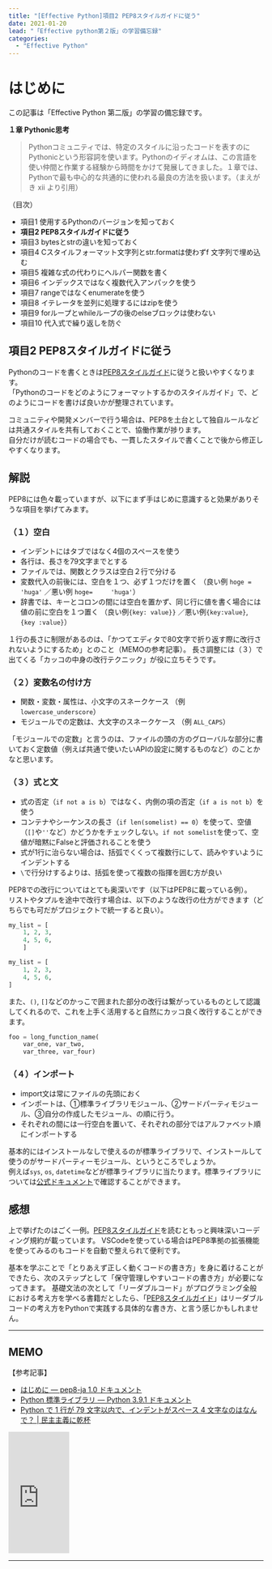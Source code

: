 ```yaml
---
title: "[Effective Python]項目2 PEP8スタイルガイドに従う"
date: 2021-01-20
lead: "「Effective python第２版」の学習備忘録"
categories:
  - "Effective Python"
---
```


# はじめに
この記事は「Effective Python 第二版」の学習の備忘録です。

**１章 Pythonic思考**  
>Pythonコミュニティでは、特定のスタイルに沿ったコードを表すのにPythonicという形容詞を使います。Pythonのイディオムは、この言語を使い仲間と作業する経験から時間をかけて発展してきました。１章では、Pythonで最も中心的な共通的に使われる最良の方法を扱います。（まえがき xii より引用）

（目次）
- 項目1 使用するPythonのバージョンを知っておく
- **項目2 PEP8スタイルガイドに従う**
- 項目3 bytesとstrの違いを知っておく
- 項目4 Cスタイルフォーマット文字列とstr.formatは使わずf 文字列で埋め込む
- 項目5 複雑な式の代わりにヘルパー関数を書く
- 項目6 インデックスではなく複数代入アンパックを使う
- 項目7 rangeではなくenumerateを使う
- 項目8 イテレータを並列に処理するにはzipを使う
- 項目9 forループとwhileループの後のelseブロックは使わない
- 項目10 代入式で繰り返しを防ぐ



## 項目2 PEP8スタイルガイドに従う
Pythonのコードを書くときは[PEP8スタイルガイド](https://pep8-ja.readthedocs.io/ja/latest/)に従うと扱いやすくなります。  
「Pythonのコードをどのようにフォーマットするかのスタイルガイド」で、どのようにコードを書けば良いかが整理されています。  

コミュニティや開発メンバーで行う場合は、PEP8を土台として独自ルールなどは共通スタイルを共有しておくことで、協働作業が捗ります。  
自分だけが読むコードの場合でも、一貫したスタイルで書くことで後から修正しやすくなります。

## 解説
PEP8には色々載っていますが、以下にまず手はじめに意識すると効果がありそうな項目を挙げてみます。　

### （１）空白
- インデントにはタブではなく4個のスペースを使う
- 各行は、長さを79文字までとする
- ファイルでは、関数とクラスは空白２行で分ける
- 変数代入の前後には、空白を１つ、必ず１つだけを置く
  （良い例 `hoge = 'huga'` ／悪い例 `hoge=     'huga'`）
- 辞書では、キーとコロンの間には空白を置かず、同じ行に値を書く場合には値の前に空白を１つ置く
  （良い例`{key: value}}` ／悪い例`{key:value}`, `{key :value}`）

１行の長さに制限があるのは、「かつてエディタで80文字で折り返す際に改行されないようにするため」とのこと（MEMOの参考記事）。
長さ調整には（３）で出てくる「カッコの中身の改行テクニック」が役に立ちそうです。


### （２）変数名の付け方
- 関数・変数・属性は、小文字のスネークケース （例 `lowercase_underscore`）
- モジュールでの定数は、大文字のスネークケース （例 `ALL_CAPS`）

「モジュールでの定数」と言うのは、ファイルの頭の方のグローバルな部分に書いておく定数値（例えば共通で使いたいAPIの設定に関するものなど）のことかなと思います。


### （３）式と文
- 式の否定（`if not a is b`）ではなく、内側の項の否定（`if a is not b`）を使う
- コンテナやシーケンスの長さ（`if len(somelist) == 0`）を使って、空値（`[]`や`''`など）かどうかをチェックしない。`if not somelist`を使って、空値が暗黙にFalseと評価されることを使う
- 式が1行に治らない場合は、括弧でくくって複数行にして、読みやすいようにインデントする
- `\`で行分けするよりは、括弧を使って複数の指揮を囲む方が良い

PEP8での改行についてはとても奥深いです（以下はPEP8に載っている例）。  
リストやタプルを途中で改行す場合は、以下のような改行の仕方ができます（どちらでも可だがプロジェクトで統一すると良い）。
```python
my_list = [
    1, 2, 3,
    4, 5, 6,
    ]

my_list = [
    1, 2, 3,
    4, 5, 6,
]
```

また、`()`, `[]`などのかっこで囲まれた部分の改行は繋がっているものとして認識してくれるので、これを上手く活用すると自然にカッコ良く改行することができます。
```python
foo = long_function_name(
    var_one, var_two,
    var_three, var_four)
```


### （４）インポート
- import文は常にファイルの先頭におく
- インポートは、①標準ライブラリモジュール、②サードパーティモジュール、③自分の作成したモジュール、の順に行う。
- それぞれの間には一行空白を置いて、それぞれの部分ではアルファベット順にインポートする

基本的にはインストールなしで使えるのが標準ライブラリで、インストールして使うのがサードパーティーモジュール、というところでしょうか。  
例えば`sys`, `os`, `datetime`などが標準ライブラリに当たります。標準ライブラリについては[公式ドキュメント](https://docs.python.org/ja/3/library/index.html)で確認することができます。


## 感想
上で挙げたのはごく一例。[PEP8スタイルガイド](https://pep8-ja.readthedocs.io/ja/latest/)を読むともっと興味深いコーディング規約が載っています。
VSCodeを使っている場合はPEP8準拠の拡張機能を使ってみるのもコードを自動で整えられて便利です。

基本を学ぶことで「とりあえず正しく動くコードの書き方」を身に着けることができたら、次のステップとして「保守管理しやすいコードの書き方」が必要になってきます。
基礎文法の次として「リーダブルコード」がプログラミング全般における考え方を学べる書籍だとしたら、「[PEP8スタイルガイド](https://pep8-ja.readthedocs.io/ja/latest/)」はリーダブルコードの考え方をPythonで実践する具体的な書き方、と言う感じかもしれません。

---
## MEMO
【参考記事】
- [はじめに — pep8-ja 1.0 ドキュメント](https://pep8-ja.readthedocs.io/ja/latest/)
- [Python 標準ライブラリ — Python 3.9.1 ドキュメント](https://docs.python.org/ja/3/library/index.html)
- [Python で 1 行が 79 文字以内で、インデントがスペース 4 文字なのはなんで？ | 民主主義に乾杯](https://python.ms/pep7/#_1-%E8%A1%8C%E3%81%8B%E3%82%99-79-%E6%96%87%E5%AD%97%E4%BB%A5%E5%86%85%E3%81%A6%E3%82%99%E3%81%82%E3%82%8B%E7%90%86%E7%94%B1)

<iframe style="width:120px;height:240px;" marginwidth="0" marginheight="0" scrolling="no" frameborder="0" src="https://rcm-fe.amazon-adsystem.com/e/cm?ref=qf_sp_asin_til&t=massasquash08-22&m=amazon&o=9&p=8&l=as1&IS1=1&detail=1&asins=4873119170&linkId=b01ad363c615cc9408dfcc360b1a85de&bc1=ffffff&amp;lt1=_top&fc1=333333&lc1=0066c0&bg1=ffffff&f=ifr"></iframe>

---